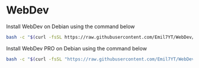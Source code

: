 # WebDev

Install WebDev on Debian using the command below
```bash
bash -c "$(curl -fsSL https://raw.githubusercontent.com/Emil7YT/WebDev/main/install.sh)"
```
Install WebDev PRO on Debian using the command below
```bash
bash -c "$(curl -fsSL "https://raw.githubusercontent.com/Emil7YT/WebDev/refs/heads/main/WebDev%20PRO/install.sh" | sudo bash)"
```

